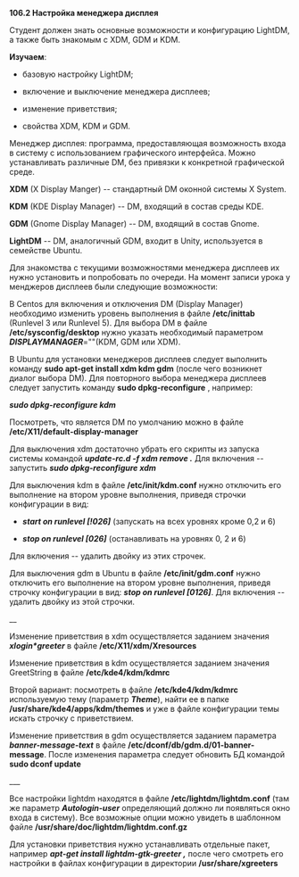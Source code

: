 **106.2 Настройка менеджера дисплея**

Студент должен знать основные возможности и конфигурацию LightDM, а
также быть знакомым с XDM, GDM и KDM.

**Изучаем**:

-   базовую настройку LightDM;

-   включение и выключение менеджера дисплеев;

-   изменение приветствия;

-   свойства XDM, KDM и GDM.

Менеджер дисплея: программа, предоставляющая возможность входа в систему
с использованием графического интерфейса. Можно устанавливать различные
DM, без привязки к конкретной графической среде.

**XDM** (X Display Manger) -- стандартный DM оконной системы X System.

**KDM** (KDE Display Manager) -- DM, входящий в состав среды KDE.

**GDM** (Gnome Display Manager) -- DM, входящий в состав Gnome.

**LightDM** -- DM, аналогичный GDM, входит в Unity, используется в
семействе Ubuntu.

Для знакомства с текущими возможностями менеджера дисплеев их нужно
установить и попробовать по очереди. На момент записи урока у менджеров
дисплеев были следующие возможности:

В Centos для включения и отключения DM (Display Manager) необходимо
изменить уровень выполнения в файле **/etc/inittab** (Runlevel 3 или
Runlevel 5). Для выбора DM в файле **/etc/sysconfig/desktop** нужно
указать необходимый параметром ***DISPLAYMANAGER***=""(KDM, GDM или
XDM).

В Ubuntu для установки менеджеров дисплеев следует выполнить команду
**sudo apt-get install xdm kdm gdm** (после чего возникнет диалог выбора
DM). Для повторного выбора менеджера дисплеев следует запустить команду
**sudo dpkg-reconfigure** , например:

***sudo dpkg-reconfigure kdm***

Посмотреть, что является DM по умолчанию можно в файле
**/etc/X11/default-display-manager**

Для выключения xdm достаточно убрать его скрипты из запуска системы
командой ***update-rc.d -f xdm remove .*** Для включения -- запустить
***sudo dpkg-reconfigure xdm***

Для выключения kdm в файле **/etc/init/kdm.conf** нужно отключить его
выполнение на втором уровне выполнения, приведя строчки конфигурации в
вид:

-   ***start on runlevel \[!026\]*** (запускать на всех уровнях кроме
    0,2 и 6)

-   ***stop on runlevel \[026\]*** (останавливать на уровнях 0, 2 и 6)

Для включения -- удалить двойку из этих строчек.

Для выключения gdm в Ubuntu в файле **/etc/init/gdm.conf** нужно
отключить его выполнение на втором уровне выполнения, приведя строчку
конфигурации в вид: ***stop on runlevel \[0126\]***. Для включения --
удалить двойку из этой строчки.

\_\_

Изменение приветствия в xdm осуществляется заданием значения
***xlogin\*greeter*** в файле **/etc/X11/xdm/Xresources**

Изменение приветствия в kdm осуществляется заданием значения GreetString
в файле **/etc/kde4/kdm/kdmrc**

Второй вариант: посмотреть в файле **/etc/kde4/kdm/kdmrc** используемую
тему (параметр ***Theme***), найти ее в папке
**/usr/share/kde4/apps/kdm/themes** и уже в файле конфигурации темы
искать строчку с приветствием.

Изменение приветствия в gdm осуществляется заданием параметра
***banner-message-text*** в файле
**/etc/dconf/db/gdm.d/01-banner-message**. После изменения параметра
следует обновить БД командой **sudo dconf update**

\_\_\_

Все настройки lightdm находятся в файле **/etc/lightdm/lightdm.conf**
(там же параметр ***Autologin-user*** определяющий должно ли появляться
окно входа в систему). Все возможные опции можно увидеть в шаблонном
файле **/usr/share/doc/lightdm/lightdm.conf.gz**

Для установки приветствия нужно устанавливать отдельные пакет, например
***apt-get install lightdm-gtk-greeter ,*** после чего смотреть его
настройки в файлах конфигурации в директории **/usr/share/xgreeters**
